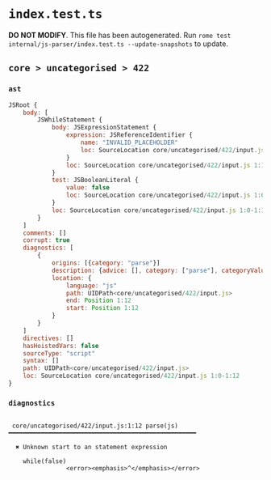 # `index.test.ts`

**DO NOT MODIFY**. This file has been autogenerated. Run `rome test internal/js-parser/index.test.ts --update-snapshots` to update.

## `core > uncategorised > 422`

### `ast`

```javascript
JSRoot {
	body: [
		JSWhileStatement {
			body: JSExpressionStatement {
				expression: JSReferenceIdentifier {
					name: "INVALID_PLACEHOLDER"
					loc: SourceLocation core/uncategorised/422/input.js 1:12-1:12
				}
				loc: SourceLocation core/uncategorised/422/input.js 1:12-1:12
			}
			test: JSBooleanLiteral {
				value: false
				loc: SourceLocation core/uncategorised/422/input.js 1:6-1:11
			}
			loc: SourceLocation core/uncategorised/422/input.js 1:0-1:12
		}
	]
	comments: []
	corrupt: true
	diagnostics: [
		{
			origins: [{category: "parse"}]
			description: {advice: [], category: ["parse"], categoryValue: "js", message: [RAW_MARKUP {value: "Unknown start to an "}, "statement expression"]}
			location: {
				language: "js"
				path: UIDPath<core/uncategorised/422/input.js>
				end: Position 1:12
				start: Position 1:12
			}
		}
	]
	directives: []
	hasHoistedVars: false
	sourceType: "script"
	syntax: []
	path: UIDPath<core/uncategorised/422/input.js>
	loc: SourceLocation core/uncategorised/422/input.js 1:0-1:12
}
```

### `diagnostics`

```

 core/uncategorised/422/input.js:1:12 parse(js) ━━━━━━━━━━━━━━━━━━━━━━━━━━━━━━━━━━━━━━━━━━━━━━━━━━━━

  ✖ Unknown start to an statement expression

    while(false)
                <error><emphasis>^</emphasis></error>


```
